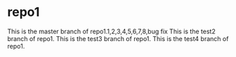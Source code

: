 # repo1
This is the master branch of repo1.1,2,3,4,5,6,7,8,bug fix
This is the test2 branch of repo1.
This is the test3 branch of repo1.
This is the test4 branch of repo1.

